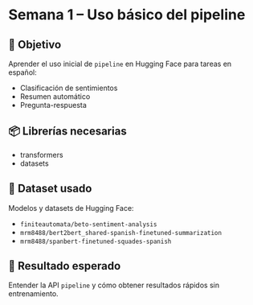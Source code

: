 # Semana 1 – Uso básico del pipeline

## 📌 Objetivo
Aprender el uso inicial de `pipeline` en Hugging Face para tareas en español:
- Clasificación de sentimientos
- Resumen automático
- Pregunta-respuesta

## 📦 Librerías necesarias
- transformers
- datasets

## 📂 Dataset usado
Modelos y datasets de Hugging Face:
- `finiteautomata/beto-sentiment-analysis`
- `mrm8488/bert2bert_shared-spanish-finetuned-summarization`
- `mrm8488/spanbert-finetuned-squades-spanish`

## 🎯 Resultado esperado
Entender la API `pipeline` y cómo obtener resultados rápidos sin entrenamiento.
